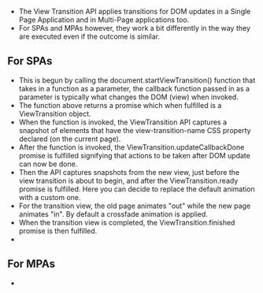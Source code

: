 - The View Transition API applies transitions for DOM updates in a Single Page Application and in Multi-Page applications too.
- For SPAs and MPAs however, they work a bit differently in the way they are executed even if the outcome is similar.

## For SPAs

- This is begun by calling the document.startViewTransition() function that takes in a function as a parameter, the callback function passed in as a parameter is typically what changes the DOM (view) when invoked.
- The function above returns a promise which when fulfilled is a ViewTransition object.
- When the function is invoked, the ViewTransition API captures a snapshot of elements that have the view-transition-name CSS property declared (on the current page).
- After the function is invoked, the ViewTransition.updateCallbackDone promise is fulfilled signifying that actions to be taken after DOM update can now be done.
- Then the API captures snapshots from the new view, just before the view transition is about to begin, and after the ViewTransition.ready promise is fulfilled. Here you can decide to replace the default animation with a custom one.
- For the transition view, the old page animates "out" while the new page animates "in". By default a crossfade animation is applied.
- When the transition view is completed, the ViewTransition.finished promise is then fulfilled.
-

## For MPAs

-

